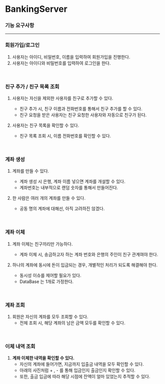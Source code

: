 # BankingServer

### 기능 요구사항

---

### 회원가입/로그인

1. 사용자는 아이디, 비밀번호, 이름을 입력하여 회원가입을 진행한다.
2. 사용자는 아이디와 비밀번호를 입력하여 로그인을 한다.

<br>

### 친구 추가 / 친구 목록 조회

1. 사용자는 자신을 제외한 사용자를 친구로 추가할 수 있다.
    - 친구 추가 시, 친구 이름과 전화번호를 통해서 친구 추가를 할 수 있다.
    - 친구 요청을 받은 사용자는 친구 요청한 사용자와 자동으로 친구가 된다.
    
2. 사용자는 친구 목록을 확인할 수 있다.
    - 친구 목록 조회 시, 이름 전화번호를 확인할 수 있다.

<br>

### 계좌 생성

1. 계좌를 만들 수 있다.
    - 계좌 생성 시 은행, 계좌 이름 넣으면 계좌를 개설할 수 있다.
    - 계좌번호는 내부적으로 랜덤 숫자를 통해서 만들어진다.
    
2. 한 사람은 여러 개의 계좌를 만들 수 있다.
    - 공동 명의 계좌에 대해선, 아직 고려하진 않겠다.
    
<br>

### 계좌 이체

1. 계좌 이체는 친구끼리만 가능하다.
    - 계좌 이체 시, 송금하고자 하는 계좌 번호와 은행의 주인이 친구 관계여야 한다.
    
2. 하나의 계좌에 동시에 돈이 입금되는 경우, 개별적인 처리가 되도록 해결해야 한다.
    - 동시성 이슈를 제어할 필요가 있다.
    - DataBase 는 1개로 가정한다.
    
<br>  

### 계좌 조회

1. 회원은 자신의 계좌를 모두 조회할 수 있다.
    - 전체 조회 시, 해당 계좌의 남은 금액 모두를 확인할 수 있다.

<br>

### 이체 내역 조회

1. **계좌 이체한 내역을 확인할 수 있다.**
    - 자신의 계좌에 들어가면, 지금까지 입출금 내역을 모두 확인할 수 있다.
    - 아래의 사진처럼 + , - 를 통해 입금인지 출금인지 확인할 수 있다.
    - 또한, 출금 입금에 따라 해당 시점에 잔액이 얼마 있었는지 추적할 수 있다.


